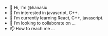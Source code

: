 - 👋 Hi, I’m @hanasiu
- 👀 I’m interested in javascript, C++.
- 🌱 I’m currently learning React, C++, javascript.
- 💞️ I’m looking to collaborate on ...
- 📫 How to reach me ...
